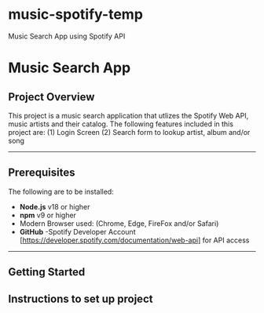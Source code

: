 # music-spotify-temp

Music Search App using Spotify API

# Music Search App

## Project Overview

This project is a music search application that utlizes the Spotify Web API, music artists and their catalog. The following features included in this project are:
(1) Login Screen
(2) Search form to lookup artist, album and/or song

---

## Prerequisites

The following are to be installed:

- **Node.js** v18 or higher
- **npm** v9 or higher
- Modern Browser used: (Chrome, Edge, FireFox and/or Safari)
- **GitHub**
  -Spotify Developer Account [https://developer.spotify.com/documentation/web-api] for API access

---

## Getting Started

## Instructions to set up project

